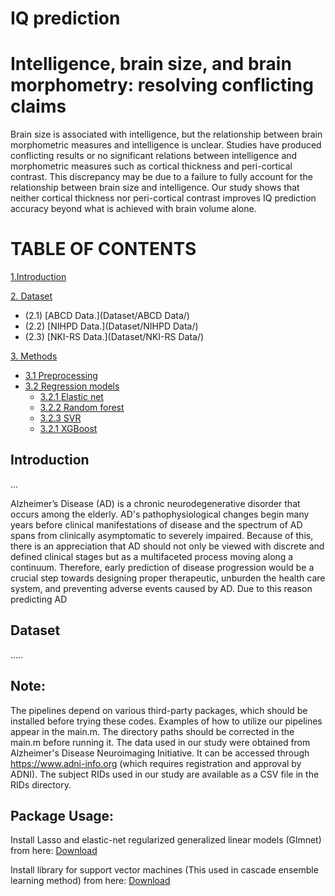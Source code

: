 # IQ prediction

# Intelligence, brain size, and brain morphometry: resolving conflicting claims


Brain size is associated with intelligence, but the relationship between brain morphometric measures and intelligence is unclear. Studies have produced conflicting results or no significant relations between intelligence and morphometric measures such as cortical thickness and peri-cortical contrast. This discrepancy may be due to a failure to fully account for the relationship between brain size and intelligence. Our study shows that neither cortical thickness nor peri-cortical contrast improves IQ prediction accuracy beyond what is achieved with brain volume alone.

**TABLE OF CONTENTS**
===================================
[1.Introduction](#1-INTRODUCTION)

[2. Dataset](#2-Dataset)
  + (2.1) [ABCD Data.](Dataset/ABCD Data/)  
  + (2.2) [NIHPD Data.](Dataset/NIHPD Data/) 
  + (2.3) [NKI-RS Data.](Dataset/NKI-RS Data/)   
  
[3. Methods](#3-Methods)
  + [3.1 Preprocessing](#31-Preprocessing)
  + [3.2 Regression models](#32-Models)    
    + [3.2.1 Elastic net](#321-GLMNET)    
    + [3.2.2 Random forest](#322-RF)    
    + [3.2.3 SVR](#323-SVR)    
    + [3.2.1 XGBoost](#321-XGBoost)


## Introduction

...

Alzheimer’s Disease (AD) is a chronic neurodegenerative disorder that occurs among the elderly. AD's pathophysiological changes begin many years before clinical manifestations of disease and the spectrum of AD spans from clinically asymptomatic to severely impaired. Because of this, there is an appreciation that AD should not only be viewed with discrete and defined clinical stages but as a multifaceted process moving along a continuum. Therefore, early prediction of disease progression would be a crucial step towards designing proper therapeutic, unburden the health care system, and preventing adverse events caused by AD. Due to this reason predicting AD

## Dataset

.....
## Note:
The pipelines depend on various third-party packages, which should be installed before trying these codes.  Examples of how to utilize our pipelines appear in the main.m. The directory paths should be corrected in the main.m before running it. The data used in our study were obtained from Alzheimer's Disease Neuroimaging Initiative. It can be accessed through https://www.adni-info.org (which requires registration and approval by ADNI).  The subject RIDs used in our study are available as a CSV file in the RIDs directory.
## Package Usage:
Install Lasso and elastic-net regularized generalized linear models (Glmnet) from here: [Download](https://web.stanford.edu/~hastie/glmnet_matlab/download.html)

Install library for support vector machines (This used in cascade ensemble learning method) from here: [Download](https://www.csie.ntu.edu.tw/~cjlin/libsvm/) 



